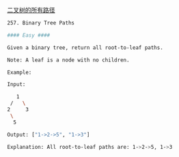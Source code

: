 [二叉树的所有路径](https://leetcode.com/problems/binary-tree-paths/)

~~~bash
257. Binary Tree Paths

#### Easy ####

Given a binary tree, return all root-to-leaf paths.

Note: A leaf is a node with no children.

Example:

Input:

   1
 /   \
2     3
 \
  5

Output: ["1->2->5", "1->3"]

Explanation: All root-to-leaf paths are: 1->2->5, 1->3
~~~